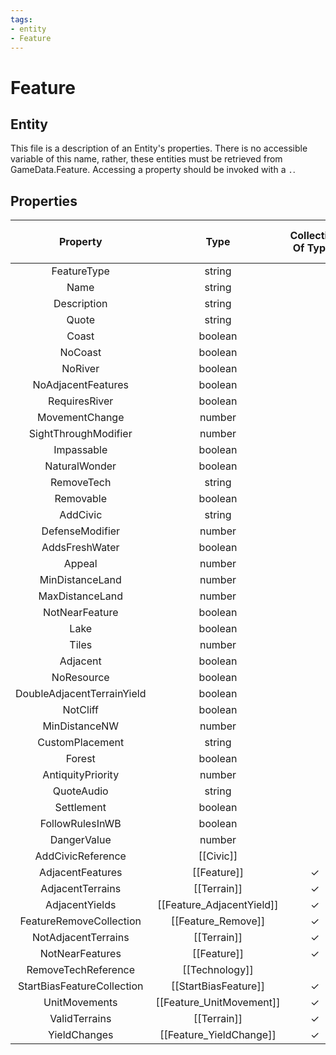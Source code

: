 ```yaml
---
tags:
- entity
- Feature
---
```

# Feature
## Entity
This file is a description of an Entity's properties. There is no accessible variable of this name, rather, these entities must be retrieved from GameData.Feature. Accessing a property should be invoked with a `.`.
## Properties
|	Property	|	Type	|	Collection Of Type?	|	May Be Nil?	|	Default	|	References	|	Key	|	Notes	|
|	:-:	|	:-:	|	:-:	|	:-:	|	:-:	|	:-:	|	:-:	|	-:	|
|	FeatureType	|	string	|		|		|		|	[[Type]].Type	|	✓	|	|
|	Name	|	string	|		|		|		|		|		|	|
|	Description	|	string	|		|	✓	|		|		|		|	|
|	Quote	|	string	|		|	✓	|		|		|		|	|
|	Coast	|	boolean	|		|		|	0	|		|		|	|
|	NoCoast	|	boolean	|		|		|	0	|		|		|	|
|	NoRiver	|	boolean	|		|		|	0	|		|		|	|
|	NoAdjacentFeatures	|	boolean	|		|		|	0	|		|		|	|
|	RequiresRiver	|	boolean	|		|		|	0	|		|		|	|
|	MovementChange	|	number	|		|		|	0	|		|		|	|
|	SightThroughModifier	|	number	|		|		|	0	|		|		|	|
|	Impassable	|	boolean	|		|		|	0	|		|		|	|
|	NaturalWonder	|	boolean	|		|		|	0	|		|		|	|
|	RemoveTech	|	string	|		|	✓	|		|	[[Technology]].TechnologyType	|		|	|
|	Removable	|	boolean	|		|		|	0	|		|		|	|
|	AddCivic	|	string	|		|	✓	|		|	[[Civic]].CivicType	|		|	|
|	DefenseModifier	|	number	|		|		|	0	|		|		|	|
|	AddsFreshWater	|	boolean	|		|		|	0	|		|		|	|
|	Appeal	|	number	|		|		|	0	|		|		|	|
|	MinDistanceLand	|	number	|		|		|	0	|		|		|	|
|	MaxDistanceLand	|	number	|		|		|	0	|		|		|	|
|	NotNearFeature	|	boolean	|		|		|	0	|		|		|	|
|	Lake	|	boolean	|		|		|	0	|		|		|	|
|	Tiles	|	number	|		|		|	1	|		|		|	|
|	Adjacent	|	boolean	|		|		|	1	|		|		|	|
|	NoResource	|	boolean	|		|		|	0	|		|		|	|
|	DoubleAdjacentTerrainYield	|	boolean	|		|		|	0	|		|		|	|
|	NotCliff	|	boolean	|		|		|	0	|		|		|	|
|	MinDistanceNW	|	number	|		|		|	-1	|		|		|	|
|	CustomPlacement	|	string	|		|	✓	|		|		|		|	|
|	Forest	|	boolean	|		|		|	0	|		|		|	|
|	AntiquityPriority	|	number	|		|		|	0	|		|		|	|
|	QuoteAudio	|	string	|		|	✓	|		|		|		|	|
|	Settlement	|	boolean	|		|		|	1	|		|		|	|
|	FollowRulesInWB	|	boolean	|		|		|	1	|		|		|	|
|	DangerValue	|	number	|		|		|	0	|		|		|	|
|	AddCivicReference	|	[[Civic]]	|		|	✓	|		|		|		|	|
|	AdjacentFeatures	|	[[Feature]]	|	✓	|	✓	|		|		|		|	|
|	AdjacentTerrains	|	[[Terrain]]	|	✓	|	✓	|		|		|		|	|
|	AdjacentYields	|	[[Feature_AdjacentYield]]	|	✓	|	✓	|		|		|		|	|
|	FeatureRemoveCollection	|	[[Feature_Remove]]	|	✓	|	✓	|		|		|		|	|
|	NotAdjacentTerrains	|	[[Terrain]]	|	✓	|	✓	|		|		|		|	|
|	NotNearFeatures	|	[[Feature]]	|	✓	|	✓	|		|		|		|	|
|	RemoveTechReference	|	[[Technology]]	|		|	✓	|		|		|		|	|
|	StartBiasFeatureCollection	|	[[StartBiasFeature]]	|	✓	|	✓	|		|		|		|	|
|	UnitMovements	|	[[Feature_UnitMovement]]	|	✓	|	✓	|		|		|		|	|
|	ValidTerrains	|	[[Terrain]]	|	✓	|	✓	|		|		|		|	|
|	YieldChanges	|	[[Feature_YieldChange]]	|	✓	|	✓	|		|		|		|	|
